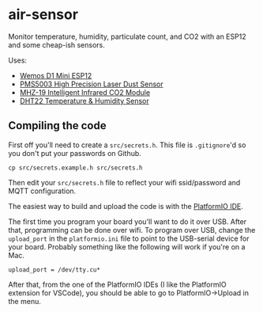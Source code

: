 # air-sensor

Monitor temperature, humidity, particulate count, and CO2 with an ESP12 and some cheap-ish sensors.

Uses:
* [Wemos D1 Mini ESP12](https://www.amazon.com/Makerfocus-NodeMcu-Development-ESP8266-ESP-12F/dp/B01N3P763C)
* [PMS5003 High Precision Laser Dust Sensor](https://www.ebay.com/itm/PMS5003-High-Precision-Laser-Dust-Sensor-Module-PM1-0-PM2-5-PM10-Built-in-Fan-N-/263421941788?hash=item3d552bd81c)
* [MHZ-19 Intelligent Infrared CO2 Module](http://www.winsen-sensor.com/products/ndir-co2-sensor/mh-z19.html)
* [DHT22 Temperature & Humidity Sensor](https://www.adafruit.com/product/385)

## Compiling the code

First off you'll need to create a `src/secrets.h`. This file is `.gitignore`'d so you don't put your passwords on Github.

    cp src/secrets.example.h src/secrets.h

Then edit your `src/secrets.h` file to reflect your wifi ssid/password and MQTT configuration.

The easiest way to build and upload the code is with the [PlatformIO IDE](http://platformio.org/platformio-ide).

The first time you program your board you'll want to do it over USB. After that, programming can be done over wifi. To program over USB, change the `upload_port` in the `platformio.ini` file to point to the USB-serial device for your board. Probably something like the following will work if you're on a Mac.

    upload_port = /dev/tty.cu*

After that, from the one of the PlatformIO IDEs (I like the PlatformIO extension for VSCode), you should be able to go to PlatformIO->Upload in the menu.

